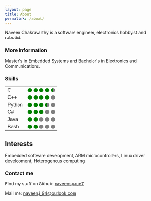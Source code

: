 ```yaml
---
layout: page
title: About
permalink: /about/
---
```


Naveen Chakravarthy is a software engineer, electronics hobbyist and robotist.

### More Information

Master's in Embedded Systems and Bachelor's in Electronics and Communications.

### Skills

<style>

  .full-dot {
    width:  14px;
    height: 14px;
    background-color: green;
    border-top-right-radius: 10px;
    border-top-left-radius: 10px;
    border-bottom-right-radius: 10px;
    border-bottom-left-radius: 10px;
    border-bottom: 0;
  }

  .left-half-circle {
    width:  7px;
    height: 14px;
    background-color: green;
    border-top-right-radius: 10px;
    border-bottom-right-radius: 10px;
    border-bottom: 0;
  }

  .right-half-circle {
    width:  7px;
    height: 14px;
    background-color: green;
    border-top-left-radius: 10px;
    border-bottom-left-radius: 10px;
    border-bottom: 0;
  }

  table {
    font-family: arial, sans-serif;
    border-collapse: collapse;
    width: 180px;
  }

</style>

<body>

<!-- <table class="tg" border="0" style="width:300px;border:0px;"> -->
<table>
<!-- <tbody> -->
  <tr>
    <td class="tg-0lax">C</td> 
    <td class="tg-0lax">
    <!-- 4.5 -->
    <div style="float:left; background:green; margin-left:0px" class="full-dot"></div>
    <div style="float:left; background:green; margin-left:5px" class="full-dot"></div>
    <div style="float:left; background:green; margin-left:5px" class="full-dot"></div>
    <div style="float:left; background:green; margin-left:5px" class="full-dot"></div>
    <div style="float:left; background:green; margin-left:5px" class="right-half-circle"></div>
    <div style="float:left; background:gray; margin:0px" class="left-half-circle"></div>
    </td>
  </tr>

  <tr>
    <td class="tg-0lax">C++</td>
    <td class="tg-0lax">
    <!-- 4.0 -->
    <div style="float:left; background:green; margin-left:0px" class="full-dot"></div>
    <div style="float:left; background:green; margin-left:5px" class="full-dot"></div>
    <div style="float:left; background:green; margin-left:5px" class="full-dot"></div>
    <div style="float:left; background:green; margin-left:5px" class="full-dot"></div>
    <div style="float:left; background:gray; margin-left:5px" class="full-dot"></div>
    </td>
  </tr>

  <tr>
    <td class="tg-0lax">Python</td>
    <td class="tg-0lax">
    <!-- 3.5 -->
    <div style="float:left; background:green; margin-left:0px" class="full-dot"></div>
    <div style="float:left; background:green; margin-left:5px" class="full-dot"></div>
    <div style="float:left; background:green; margin-left:5px" class="full-dot"></div>
    <div style="float:left; background:green; margin-left:5px" class="right-half-circle"></div>
    <div style="float:left; background:gray; margin:0px" class="left-half-circle"></div>
    <div style="float:left; background:gray; margin-left:5px" class="full-dot"></div>
    </td>
  </tr>

  <tr>
    <td class="tg-0lax">C#</td>
    <td class="tg-0lax">
    <!-- 3.0 -->
    <div style="float:left; background:green; margin-left:0px" class="full-dot"></div>
    <div style="float:left; background:green; margin-left:5px" class="full-dot"></div>
    <div style="float:left; background:green; margin-left:5px" class="full-dot"></div>
    <div style="float:left; background:gray; margin-left:5px" class="full-dot"></div>
    <div style="float:left; background:gray; margin-left:5px" class="full-dot"></div>
    </td>
  </tr>

  <tr>
    <td class="tg-0lax">Java</td>
    <td class="tg-0lax">
      <!-- 2.0 -->
      <div style="float:left; background:green; margin-left:0px" class="full-dot"></div>
      <div style="float:left; background:green; margin-left:5px" class="full-dot"></div>
      <div style="float:left; background:gray; margin-left:5px" class="full-dot"></div>
      <div style="float:left; background:gray; margin-left:5px" class="full-dot"></div>
      <div style="float:left; background:gray; margin-left:5px" class="full-dot"></div>
    </td>
  </tr>

  <tr>
    <td class="tg-0lax">Bash</td>
    <td class="tg-0lax">
      <!-- 2.0 -->
      <div style="float:left; background:green; margin-left:0px" class="full-dot"></div>
      <div style="float:left; background:green; margin-left:5px" class="full-dot"></div>
      <div style="float:left; background:gray; margin-left:5px" class="full-dot"></div>
      <div style="float:left; background:gray; margin-left:5px" class="full-dot"></div>
      <div style="float:left; background:gray; margin-left:5px" class="full-dot"></div>    
    </td>
  </tr>

<!-- </tbody> -->
</table>
</body>

## Interests
Embedded software development, ARM microcontrollers, Linux driver development, Heterogenous computing

### Contact me

Find my stuff on Github:
[naveenspace7](https://github.com/naveenspace7)

Mail me:
[naveen.j_94@outlook.com](mailto:naveen.j_94@outlook.com)

